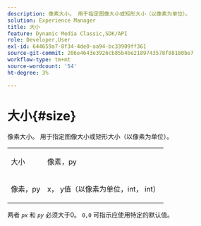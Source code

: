 ```yaml
---
description: 像素大小。 用于指定图像大小或矩形大小（以像素为单位）。
solution: Experience Manager
title: 大小
feature: Dynamic Media Classic,SDK/API
role: Developer,User
exl-id: 644659a7-8f34-4de0-aa94-bc33909ff361
source-git-commit: 206e4643e3926cb85b4be2189743578f88180be7
workflow-type: tm+mt
source-wordcount: '54'
ht-degree: 3%

---
```


# 大小{#size}

像素大小。 用于指定图像大小或矩形大小（以像素为单位）。

<table id="simpletable_06761BED6FF14C2A83745A78B10D3419"> 
 <tr class="strow"> 
  <td class="stentry"> <p><span class="codeph"> <span class="varname"> 大小</span> </span> </p> </td> 
  <td class="stentry"> <p><span class="codeph"> <span class="varname"> 像素，py</span> </span> </p></td> 
 </tr> 
 <tr class="strow"> 
  <td class="stentry"> <p><span class="codeph"> <span class="varname"> 像素，py</span> </span> </p></td> 
  <td class="stentry"> <p>x， y值（以像素为单位，int， int） </p></td> 
 </tr> 
</table>

两者 *`px`* 和 *`py`* 必须大于0。 `0,0` 可指示应使用特定的默认值。
